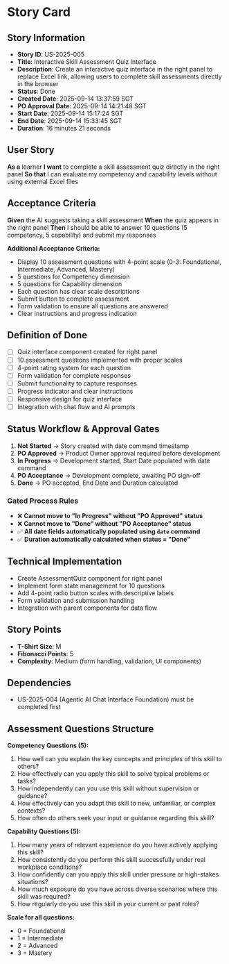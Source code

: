 # Story Card

## Story Information
- **Story ID**: US-2025-005
- **Title**: Interactive Skill Assessment Quiz Interface
- **Description**: Create an interactive quiz interface in the right panel to replace Excel link, allowing users to complete skill assessments directly in the browser
- **Status**: Done
- **Created Date**: 2025-09-14 13:37:59 SGT
- **PO Approval Date**: 2025-09-14 14:21:48 SGT
- **Start Date**: 2025-09-14 15:17:24 SGT
- **End Date**: 2025-09-14 15:33:45 SGT
- **Duration**: 16 minutes 21 seconds

## User Story
**As a** learner
**I want** to complete a skill assessment quiz directly in the right panel
**So that** I can evaluate my competency and capability levels without using external Excel files

## Acceptance Criteria
**Given** the AI suggests taking a skill assessment
**When** the quiz appears in the right panel
**Then** I should be able to answer 10 questions (5 competency, 5 capability) and submit my responses

**Additional Acceptance Criteria:**
- Display 10 assessment questions with 4-point scale (0-3: Foundational, Intermediate, Advanced, Mastery)
- 5 questions for Competency dimension
- 5 questions for Capability dimension
- Each question has clear scale descriptions
- Submit button to complete assessment
- Form validation to ensure all questions are answered
- Clear instructions and progress indication

## Definition of Done
- [ ] Quiz interface component created for right panel
- [ ] 10 assessment questions implemented with proper scales
- [ ] 4-point rating system for each question
- [ ] Form validation for complete responses
- [ ] Submit functionality to capture responses
- [ ] Progress indicator and clear instructions
- [ ] Responsive design for quiz interface
- [ ] Integration with chat flow and AI prompts

## Status Workflow & Approval Gates
1. **Not Started** → Story created with date command timestamp
2. **PO Approved** → Product Owner approval required before development
3. **In Progress** → Development started, Start Date populated with date command
4. **PO Acceptance** → Development complete, awaiting PO sign-off
5. **Done** → PO accepted, End Date and Duration calculated

### Gated Process Rules
- ❌ **Cannot move to "In Progress" without "PO Approved" status**
- ❌ **Cannot move to "Done" without "PO Acceptance" status**
- ✅ **All date fields automatically populated using `date` command**
- ✅ **Duration automatically calculated when status = "Done"**

## Technical Implementation
- Create AssessmentQuiz component for right panel
- Implement form state management for 10 questions
- Add 4-point radio button scales with descriptive labels
- Form validation and submission handling
- Integration with parent components for data flow

## Story Points
- **T-Shirt Size**: M
- **Fibonacci Points**: 5
- **Complexity**: Medium (form handling, validation, UI components)

## Dependencies
- US-2025-004 (Agentic AI Chat Interface Foundation) must be completed first

## Assessment Questions Structure
**Competency Questions (5):**
1. How well can you explain the key concepts and principles of this skill to others?
2. How effectively can you apply this skill to solve typical problems or tasks?
3. How independently can you use this skill without supervision or guidance?
4. How effectively can you adapt this skill to new, unfamiliar, or complex contexts?
5. How often do others seek your input or guidance regarding this skill?

**Capability Questions (5):**
1. How many years of relevant experience do you have actively applying this skill?
2. How consistently do you perform this skill successfully under real workplace conditions?
3. How confidently can you apply this skill under pressure or high-stakes situations?
4. How much exposure do you have across diverse scenarios where this skill was required?
5. How regularly do you use this skill in your current or past roles?

**Scale for all questions:**
- 0 = Foundational
- 1 = Intermediate  
- 2 = Advanced
- 3 = Mastery
